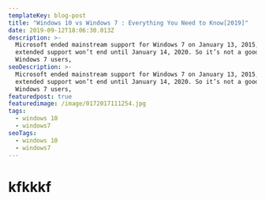 ```yaml
---
templateKey: blog-post
title: "Windows 10 vs Windows 7 : Everything You Need to Know[2019]"
date: 2019-09-12T18:06:30.013Z
description: >-
  Microsoft ended mainstream support for Windows 7 on January 13, 2015, but
  extended support won’t end until January 14, 2020. So it’s not a good news for
  Windows 7 users,
seoDescription: >-
  Microsoft ended mainstream support for Windows 7 on January 13, 2015, but
  extended support won’t end until January 14, 2020. So it’s not a good news for
  Windows 7 users,
featuredpost: true
featuredimage: /image/0172017111254.jpg
tags:
  - windows 10
  - windows7
seoTags:
  - windows 10
  - windows7
---
```


# kfkkkf
